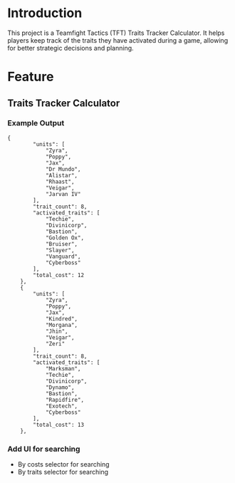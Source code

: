 # Introduction

This project is a Teamfight Tactics (TFT) Traits Tracker Calculator. It helps players keep track of the traits they have activated during a game, allowing for better strategic decisions and planning.

# Feature

## Traits Tracker Calculator

### Example Output

```
{
        "units": [
            "Zyra",
            "Poppy",
            "Jax",
            "Dr Mundo",
            "Alistar",
            "Rhaast",
            "Veigar",
            "Jarvan IV"
        ],
        "trait_count": 8,
        "activated_traits": [
            "Techie",
            "Divinicorp",
            "Bastion",
            "Golden Ox",
            "Bruiser",
            "Slayer",
            "Vanguard",
            "Cyberboss"
        ],
        "total_cost": 12
    },
    {
        "units": [
            "Zyra",
            "Poppy",
            "Jax",
            "Kindred",
            "Morgana",
            "Jhin",
            "Veigar",
            "Zeri"
        ],
        "trait_count": 8,
        "activated_traits": [
            "Marksman",
            "Techie",
            "Divinicorp",
            "Dynamo",
            "Bastion",
            "Rapidfire",
            "Exotech",
            "Cyberboss"
        ],
        "total_cost": 13
    },
```

### Add UI for searching

- By costs selector for searching
- By traits selector for searching
